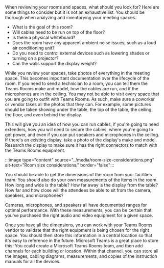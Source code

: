When reviewing your rooms and spaces, what should you look for? Here are some things to consider but it is not an exhaustive list. You should be thorough when analyzing and inventorying your meeting spaces.

- What is the goal of this room?
- Will cables need to be run on top of the floor?
- Is there a physical whiteboard?
- Does the room have any apparent ambient noise issues, such as a loud air conditioning unit?
- Do you need to control external devices such as lowering shades or turning on a projector?
- Can the walls support the display weight?

While you review your spaces, take photos of everything in the meeting space. This becomes important documentation over the lifecycle of the room.  If you need to send a technician to a room, you can tell them the Teams Rooms make and model, how the cables are run, and if the microphones are in the ceiling. You may not be able to visit every space that you are going to outfit with Teams Rooms. As such, make sure a coworker or vendor takes all the photos that they can. For example, some pictures should be taken showing under the table, the top of the table, the ceiling, the floor, and even behind the display.

This will give you an idea of how you can run cables, if you're going to need extenders, how you will need to secure the cables, where you're going to get power, and even if you can put speakers and microphones in the ceiling. If there's an existing display, take a photo of the display's make and model. Research the display to make sure it has the right connectors to match with the Teams Rooms equipment.

:::image type="content" source="../media/room-size-considerations.png" alt-text="Room size considerations." border="false":::

You should be able to get the dimensions of the room from your facilities team. You should also do your own measurements of the items in the room. How long and wide is the table? How far away is the display from the table? How far and how close will the attendees be able to sit from the camera, speakers, and microphones?

Cameras, microphones, and speakers all have documented ranges for optimal performance. With these measurements, you can be certain that you've purchased the right audio and video equipment for a given space.

Once you have all the dimensions, you can work with your Teams Rooms vendor to validate that the right equipment is being chosen for the right space. You should then store this information in a central location so that it's easy to reference in the future. Microsoft Teams is a great place to store this! You could create a Microsoft Teams Rooms team, and then add channels for each building or location. Within that channel, you can store all the images, cabling diagrams, measurements, and copies of the instruction manuals for all the devices.
